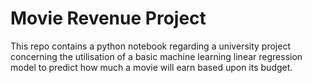 # Movie Revenue Project

This repo contains a python notebook regarding a university project concerning the utilisation of a basic machine learning linear regression model to predict how much a movie will earn based upon its budget.
